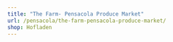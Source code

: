```yaml
---
title: "The Farm- Pensacola Produce Market"
url: /pensacola/the-farm-pensacola-produce-market/
shop: Hofladen
---
```

